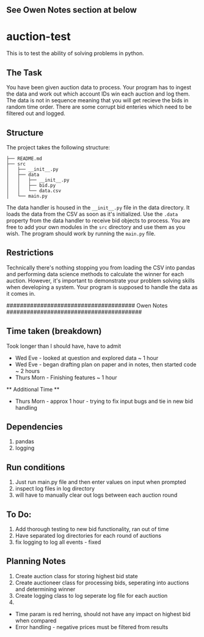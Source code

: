 ## See Owen Notes section at below

# auction-test
This is to test the ability of solving problems in python. 

## The Task
You have been given auction data to process. Your program has to ingest the data and work out which account 
IDs win each auction and log them. The data is not in sequence meaning that you will get recieve the bids in random time order. There are some corrupt bid enteries which need to be filtered out and logged.

## Structure
The project takes the following structure:

```
├── README.md
├── src
│   ├── __init__.py
│   ├── data
│   │   ├── __init__.py
│   │   ├── bid.py
│   │   └── data.csv
│   └── main.py
```

The data handler is housed in the ```__init__.py``` file in the data directory. It loads the data from the 
CSV as soon as it's initialized. Use the ```.data``` property from the data handler to receive bid 
objects to process. You are free to add your own modules in the ```src``` directory and use them as you wish. The program should work by running the ```main.py``` file.  

## Restrictions 
Technically there's nothing stopping you from loading the CSV into pandas and performing data science 
methods to calculate the winner for each auction. However, it's important to demonstrate your problem 
solving skills when developing a system. Your program is supposed to handle the data as it comes in.


###################################### Owen Notes ########################################

## Time taken (breakdown)
Took longer than I should have, have to admit

* Wed Eve - looked at question and explored data ~ 1 hour
* Wed Eve - began drafting plan on paper and in notes, then started code ~ 2 hours
* Thurs Morn - Finishing features ~ 1 hour

** Additional Time **
* Thurs Morn - approx 1 hour - trying to fix input bugs and tie in new bid handling

## Dependencies
1. pandas
2. logging

## Run conditions
1. Just run main.py file and then enter values on input when prompted
2. inspect log files in log directory
3. will have to manually clear out logs between each auction round

## To Do:

1. Add thorough testing to new bid functionality, ran out of time
2. Have separated log directories for each round of auctions
3. fix logging to log all events - fixed 

## Planning Notes

1. Create auction class for storing highest bid state
2. Create auctioneer class for processing bids, seperating into auctions and determining winner
3. Create logging class to log seperate log file for each auction
4. 

* Time param is red herring, should not have any impact on highest bid when compared
* Error handling - negative prices must be filtered from results
